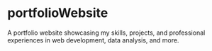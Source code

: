 # portfolioWebsite
 A portfolio website showcasing my skills, projects, and professional experiences in web development, data analysis, and more.
